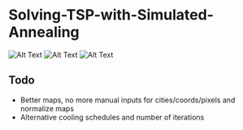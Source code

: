# Solving-TSP-with-Simulated-Annealing

![Alt Text](https://github.com/hithere1431/Solving-TSP-with-Simulated-Annealing/blob/main/tx/final.gif)
![Alt Text](https://github.com/hithere1431/Solving-TSP-with-Simulated-Annealing/blob/main/us/final.gif)
![Alt Text](https://github.com/hithere1431/Solving-TSP-with-Simulated-Annealing/blob/main/world/final.gif)

## Todo
- Better maps, no more manual inputs for cities/coords/pixels and normalize maps
- Alternative cooling schedules and number of iterations
